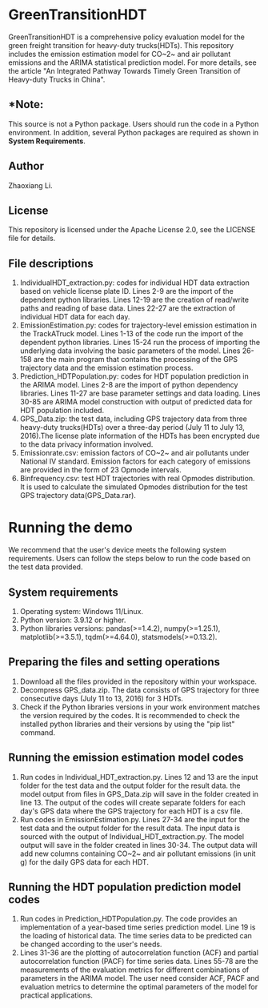 # GreenTransitionHDT
GreenTransitionHDT is a comprehensive policy evaluation model for the green freight transition for heavy-duty trucks(HDTs). This repository includes the emission estimation model for CO~2~ and air pollutant emissions and the ARIMA statistical prediction model. For more details, see the article "An Integrated Pathway Towards Timely Green Transition of Heavy-duty Trucks in China".

## *Note: 
This source is not a Python package. Users should run the code in a Python environment. In addition, several Python packages are required as shown in **System Requirements**.

## Author
Zhaoxiang Li.

## License
This repository is licensed under the Apache License 2.0, see the LICENSE file for details.

## File descriptions
1. IndividualHDT_extraction.py: codes for individual HDT data extraction based on vehicle license plate ID. Lines 2-9 are the import of the dependent python libraries. Lines 12-19 are the creation of read/write paths and reading of base data. Lines 22-27 are the extraction of individual HDT data for each day.
2. EmissionEstimation.py: codes for trajectory-level emission estimation in the TrackATruck model. Lines 1-13 of the code run the import of the dependent python libraries. Lines 15-24 run the process of importing the underlying data involving the basic parameters of the model. Lines 26-158 are the main program that contains the processing of the GPS trajectory data and the emission estimation process.
3. Prediction_HDTPopulation.py: codes for HDT population prediction in the ARIMA model. Lines 2-8 are the import of python dependency libraries. Lines 11-27 are base parameter settings and data loading. Lines 30-85 are ARIMA model construction with output of predicted data for HDT population included.
4. GPS_Data.zip: the test data, including GPS trajectory data from three heavy-duty trucks(HDTs) over a three-day period (July 11 to July 13, 2016).The license plate information of the HDTs has been encrypted due to the data privacy information involved.
5. Emissionrate.csv: emission factors of CO~2~ and air pollutants under National IV standard. Emission factors for each category of emissions are provided in the form of 23 Opmode intervals.
6. Binfrequency.csv: test HDT trajectories with real Opmodes distribution. It is used to calculate the simulated Opmodes distribution for the test GPS trajectory data(GPS_Data.rar).

# Running the demo
We recommend that the user's device meets the following system requirements. Users can follow the steps below to run the code based on the test data provided.

## System requirements
1. Operating system: Windows 11/Linux.
2. Python version: 3.9.12 or higher.
3. Python libraries versions: pandas(>=1.4.2), numpy(>=1.25.1), matplotlib(>=3.5.1), tqdm(>=4.64.0), statsmodels(>=0.13.2).

## Preparing the files and setting operations
1. Download all the files provided in the repository  within your workspace.
2. Decompress GPS_data.zip. The data consists of GPS trajectory for three consecutive days (July 11 to 13, 2016) for 3 HDTs.
3. Check if the Python libraries versions in your work environment matches the version required by the codes. It is recommended to check the installed python libraries and their versions by using the "pip list" command.

## Running the emission estimation model codes
1. Run codes in Individual_HDT_extraction.py. Lines 12 and 13 are the input folder for the test data and the output folder for the result data. the model output from files in GPS_Data.zip will save in the folder created in line 13. The output of the codes will create separate folders for each day's GPS data where the GPS trajectory for each HDT is a csv file.
2. Run codes in EmissionEstimation.py. Lines 27-34 are the input for the test data and the output folder for the result data. The input data is sourced with the output of Individual_HDT_extraction.py. The model output will save in the folder created in lines 30-34. The output data will add new columns containing CO~2~ and air pollutant emissions (in unit g) for the daily GPS data for each HDT.

## Running the HDT population prediction model codes
1. Run codes in Prediction_HDTPopulation.py. The code provides an implementation of a year-based time series prediction model. Line 19 is the loading of historical data. The time series data to be predicted can be changed according to the user's needs.
2. Lines 31-36 are the plotting of autocorrelation function (ACF) and partial autocorrelation function (PACF) for time series data. Lines 55-78 are the measurements of the evaluation metrics for different combinations of parameters in the ARIMA model. The user need consider ACF, PACF and evaluation metrics to determine the optimal parameters of the model for practical applications.
